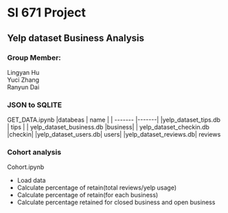 # SI 671 Project
## Yelp dataset Business Analysis
### Group Member: 
Lingyan Hu  
Yuci Zhang   
Ranyun Dai

### JSON to SQLITE
GET_DATA.ipynb
|databeas | name |
| ------- |-------|
|yelp_dataset_tips.db | tips    |
| yelp_dataset_business.db    |business|
| yelp_dataset_checkin.db  |checkin|
|yelp_dataset_users.db| users|
|yelp_dataset_reviews.db| reviews

### Cohort analysis
Cohort.ipynb
* Load data
* Calculate percentage of retain(total reviews/yelp usage)
* Calculate percentage of retain(for each business)
* Calculate percentage retained for closed business and open business